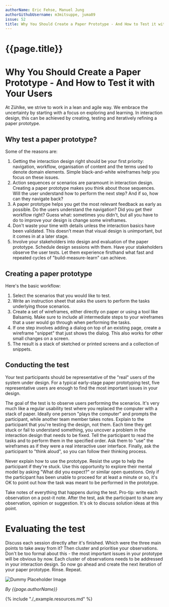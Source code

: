 ```yaml
---
authorName: Eric Fehse, Manuel Jung
authorGithubUsername: m3mitsuppe, juma89
issue: 52
title: Why You Should Create a Paper Prototype - And How to Test it with Your Users
---
```

# {{page.title}}

# Why You Should Create a Paper Prototype - And How to Test it with Your Users

At Zühlke, we strive to work in a lean and agile way. We embrace the uncertainty by starting with a focus on exploring and learning. In interaction design, this can be achieved by creating, testing and iteratively refining a paper prototype. 
 
## Why test a paper prototype?

Some of the reasons are:

1. Getting the interaction design right should be your first priority: navigation, workflow, organisation of content and the terms used to denote domain elements. Simple black-and-white wireframes help you focus on these issues. 
2. Action sequences or scenarios are paramount in interaction design. Creating a paper prototype makes you think about those sequences. Will the user understand how to perform the next step? And if so, how can they navigate back? 
3. A paper prototype helps you get the most relevant feedback as early as possible. Do the users understand the navigation? Did you get their workflow right? Guess what: sometimes you didn't, but all you have to do to improve your design is change some wireframes. 
4. Don't waste your time with details unless the interaction basics have been validated. This doesn’t mean that visual design is unimportant, but it comes in at a later stage.
5. Involve your stakeholders into design and evaluation of the paper prototype. Schedule design sessions with them. Have your stakeholders observe the user tests. Let them experience firsthand what fast and repeated cycles of "build-measure-learn" can achieve.

## Creating a paper prototype

Here's the basic workflow:

1. Select the scenarios that you would like to test.
2. Write an instruction sheet that asks the users to perform the tasks underlying those scenarios.
3. Create a set of wireframes, either directly on paper or using a tool like Balsamiq. Make sure to include all intermediate steps to your wireframes that a user would go through when performing the tasks.
4. If one step involves adding a dialog on top of an existing page, create a wireframe "snippet" that just shows the dialog. This also works for other small changes on a screen.
5. The result is a stack of sketched or printed screens and a collection of snippets.

## Conducting the test

Your test participants should be representative of the "real" users of the system under design. For a typical early-stage paper prototyping test, five representative users are enough to find the most important issues in your design. 

The goal of the test is to observe users performing the scenarios. It's very much like a regular usability test where you replaced the computer with a stack of paper. Ideally one person "plays the computer" and prompts the participant, while another team member takes notes. Explain to the participant that you're testing the design, not them. Each time they get stuck or fail to understand something, you uncover a problem in the interaction design that needs to be fixed. Tell the participant to read the tasks and to perform them in the specified order. Ask them to "use" the wireframes as if they were a real interactive user interface. Finally, ask the participant to "think aloud", so you can follow their thinking process.

Never explain how to use the prototype. Resist the urge to help the participant if they're stuck. Use this opportunity to explore their mental model by asking "What did you expect?" or similar open questions. Only if the participant has been unable to proceed for at least a minute or so, it's OK to point out how the task was meant to be performed in the prototype.

Take notes of everything that happens during the test. Pro-tip: write each observation on a post-it note. After the test, ask the participant to share any observation, opinion or suggestion. It's ok to discuss solution ideas at this point.

# Evaluating the test

Discuss each session directly after it's finished. Which were the three main points to take away from it? Then cluster and prioritise your observations. Don't be too formal about this - the most important issues in your prototype will be obvious by now. Each cluster of observations needs to be addressed in your interaction design. So now go ahead and create the next iteration of your paper prototype. Rinse. Repeat.


![Dummy Placeholder Image](./_example/dummy-picture.jpg)

*By {{page.authorName}}*

{% include "./_example.resources.md" %}